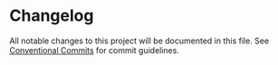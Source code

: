 # Changelog

All notable changes to this project will be documented in this file. See [Conventional Commits](https://www.conventionalcommits.org/en/v1.0.0/) for commit guidelines.

<!-- MONODEPLOY:BELOW -->
